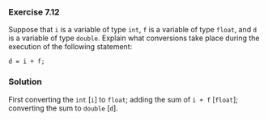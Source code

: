 ### Exercise 7.12
Suppose that `i` is a variable of type `int`, `f` is a variable of type `float`, and `d` is a variable of type `double`. Explain what conversions take place during the execution of the following statement:
```
d = i + f;
```
### Solution
First converting the `int` [`i`] to `float`; adding the sum of `i + f` [`float`]; converting the sum to `double` [`d`].
